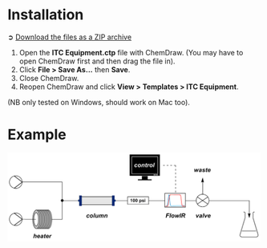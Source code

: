 Installation
============

&#10162; [Download the files as a ZIP archive](https://github.com/itc/chemdraw-templates/archive/v1.0.0.zip)

1. Open the **ITC Equipment.ctp** file with ChemDraw. (You may have to open ChemDraw first and then drag the file in).
2. Click **File > Save As...** then **Save**.
3. Close ChemDraw.
4. Reopen ChemDraw and click **View > Templates > ITC Equipment**.

(NB only tested on Windows, should work on Mac too).

Example
=======

![Examples of components in use](https://raw.githubusercontent.com/itc/chemdraw-templates/master/Example.png)
